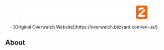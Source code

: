 <p align="center"><a href="https://laravel.com" target="_blank"><img src="assets/img/logo2.png" width="400"></a></p>

<p align="center">
- [Original Overwatch Website](https://overwatch.blizzard.com/en-us/).
</p>

## About
